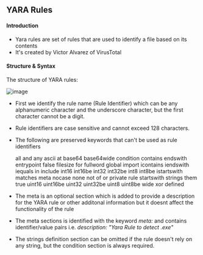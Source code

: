 ## YARA Rules

#### Introduction
* Yara rules are set of rules that are used to identify a file based on its contents
* It's created by Victor Alvarez of VirusTotal

#### Structure & Syntax
The structure of YARA rules:

![image](https://github.com/Anas-Ehab/NotesHub/assets/55194408/8cc0cbba-5eb0-425e-910a-6ae6c148f25b)

* First we identify the rule name (Rule Identifier) which can be any alphanumeric character and the underscore character, but the first character cannot be a digit.
* Rule identifiers are case sensitive and cannot exceed 128 characters.
* The following are preserved keywords that can't be used as rule identifiers
  
  all	and	any	ascii at base64 base64wide condition contains endswith entrypoint false filesize
  for	fullword global import	icontains	iendswith	iequals	in include int16 int16be int32	int32be int8
  int8be istartswith	matches	meta	nocase none	not	of or	private	rule startswith	strings them true
  uint16 uint16be	uint32 uint32be	uint8	uint8be wide xor defined

* The meta is an optional section which is added to provide a description for the YARA rule or other additonal information but it doesnt affect the functionality of the rule
* The meta sections is identified with the keyword *meta:* and contains identifier/value pairs i.e. *description: "Yara Rule to detect .exe"*
* The strings definition section can be omitted if the rule doesn't rely on any string, but the condition section is always required.
